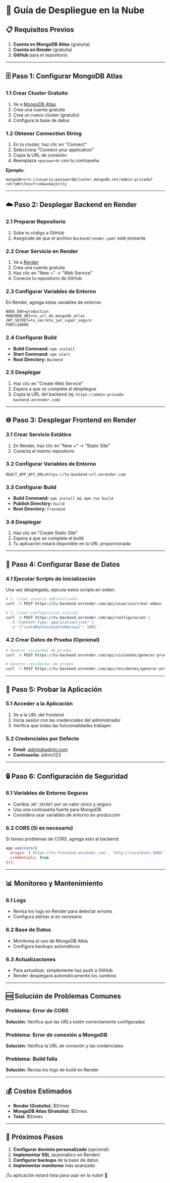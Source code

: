 # 🚀 Guía de Despliegue en la Nube

## 📋 **Requisitos Previos**

1. **Cuenta en MongoDB Atlas** (gratuita)
2. **Cuenta en Render** (gratuita)
3. **GitHub** para el repositorio

---

## 🗄️ **Paso 1: Configurar MongoDB Atlas**

### 1.1 Crear Cluster Gratuito
1. Ve a [MongoDB Atlas](https://www.mongodb.com/atlas)
2. Crea una cuenta gratuita
3. Crea un nuevo cluster (gratuito)
4. Configura la base de datos

### 1.2 Obtener Connection String
1. En tu cluster, haz clic en "Connect"
2. Selecciona "Connect your application"
3. Copia la URL de conexión
4. Reemplaza `<password>` con tu contraseña

**Ejemplo:**
```
mongodb+srv://usuario:password@cluster.mongodb.net/admin-privada?retryWrites=true&w=majority
```

---

## ☁️ **Paso 2: Desplegar Backend en Render**

### 2.1 Preparar Repositorio
1. Sube tu código a GitHub
2. Asegúrate de que el archivo `Backend/render.yaml` esté presente

### 2.2 Crear Servicio en Render
1. Ve a [Render](https://render.com)
2. Crea una cuenta gratuita
3. Haz clic en "New +" → "Web Service"
4. Conecta tu repositorio de GitHub

### 2.3 Configurar Variables de Entorno
En Render, agrega estas variables de entorno:

```
NODE_ENV=production
MONGODB_URI=tu_url_de_mongodb_atlas
JWT_SECRET=tu_secreto_jwt_super_seguro
PORT=10000
```

### 2.4 Configurar Build
- **Build Command:** `npm install`
- **Start Command:** `npm start`
- **Root Directory:** `Backend`

### 2.5 Desplegar
1. Haz clic en "Create Web Service"
2. Espera a que se complete el despliegue
3. Copia la URL del backend (ej: `https://admin-privada-backend.onrender.com`)

---

## 🌐 **Paso 3: Desplegar Frontend en Render**

### 3.1 Crear Servicio Estático
1. En Render, haz clic en "New +" → "Static Site"
2. Conecta el mismo repositorio

### 3.2 Configurar Variables de Entorno
```
REACT_APP_API_URL=https://tu-backend-url.onrender.com
```

### 3.3 Configurar Build
- **Build Command:** `npm install && npm run build`
- **Publish Directory:** `build`
- **Root Directory:** `Frontend`

### 3.4 Desplegar
1. Haz clic en "Create Static Site"
2. Espera a que se complete el build
3. Tu aplicación estará disponible en la URL proporcionada

---

## 🔧 **Paso 4: Configurar Base de Datos**

### 4.1 Ejecutar Scripts de Inicialización
Una vez desplegado, ejecuta estos scripts en orden:

```bash
# 1. Crear usuario administrador
curl -X POST https://tu-backend.onrender.com/api/usuarios/crear-admin

# 2. Crear configuración inicial
curl -X POST https://tu-backend.onrender.com/api/configuracion \
  -H "Content-Type: application/json" \
  -d '{"cuotaMantenimientoMensual": 500}'
```

### 4.2 Crear Datos de Prueba (Opcional)
```bash
# Generar viviendas de prueba
curl -X POST https://tu-backend.onrender.com/api/viviendas/generar-prueba

# Generar residentes de prueba
curl -X POST https://tu-backend.onrender.com/api/residentes/generar-prueba
```

---

## 🧪 **Paso 5: Probar la Aplicación**

### 5.1 Acceder a la Aplicación
1. Ve a la URL del frontend
2. Inicia sesión con las credenciales del administrador
3. Verifica que todas las funcionalidades trabajen

### 5.2 Credenciales por Defecto
- **Email:** admin@admin.com
- **Contraseña:** admin123

---

## 🔒 **Paso 6: Configuración de Seguridad**

### 6.1 Variables de Entorno Seguras
- Cambia `JWT_SECRET` por un valor único y seguro
- Usa una contraseña fuerte para MongoDB
- Considera usar variables de entorno en producción

### 6.2 CORS (Si es necesario)
Si tienes problemas de CORS, agrega esto al backend:

```javascript
app.use(cors({
  origin: ['https://tu-frontend.onrender.com', 'http://localhost:3000'],
  credentials: true
}));
```

---

## 📊 **Monitoreo y Mantenimiento**

### 6.1 Logs
- Revisa los logs en Render para detectar errores
- Configura alertas si es necesario

### 6.2 Base de Datos
- Monitorea el uso de MongoDB Atlas
- Configura backups automáticos

### 6.3 Actualizaciones
- Para actualizar, simplemente haz push a GitHub
- Render desplegará automáticamente los cambios

---

## 🆘 **Solución de Problemas Comunes**

### Problema: Error de CORS
**Solución:** Verifica que las URLs estén correctamente configuradas

### Problema: Error de conexión a MongoDB
**Solución:** Verifica la URL de conexión y las credenciales

### Problema: Build falla
**Solución:** Revisa los logs de build en Render

---

## 💰 **Costos Estimados**

- **Render (Gratuito):** $0/mes
- **MongoDB Atlas (Gratuito):** $0/mes
- **Total:** $0/mes

---

## 🎯 **Próximos Pasos**

1. **Configurar dominio personalizado** (opcional)
2. **Implementar SSL** (automático en Render)
3. **Configurar backups** de la base de datos
4. **Implementar monitoreo** más avanzado

¡Tu aplicación estará lista para usar en la nube! 🚀 